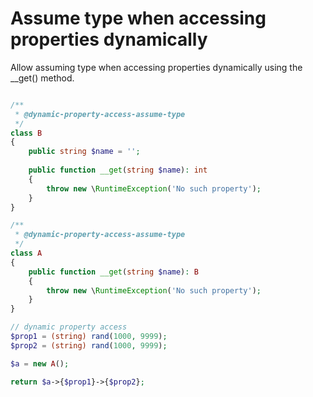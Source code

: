 # Assume type when accessing properties dynamically

Allow assuming type when accessing properties dynamically using the __get() method.


```php

/**
 * @dynamic-property-access-assume-type
 */
class B
{
    public string $name = '';
    
    public function __get(string $name): int
    {
        throw new \RuntimeException('No such property');
    }
}

/**
 * @dynamic-property-access-assume-type
 */
class A
{
    public function __get(string $name): B
    {
        throw new \RuntimeException('No such property');
    }
}

// dynamic property access
$prop1 = (string) rand(1000, 9999);
$prop2 = (string) rand(1000, 9999);

$a = new A();

return $a->{$prop1}->{$prop2};
```